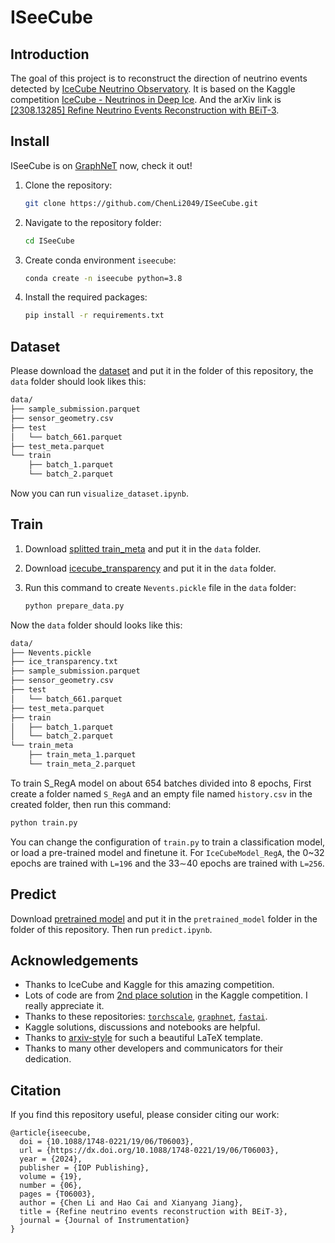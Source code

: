 # ISeeCube

## Introduction

The goal of this project is to reconstruct the direction of neutrino events detected by [IceCube Neutrino Observatory](https://icecube.wisc.edu/). It is based on the Kaggle competition [IceCube - Neutrinos in Deep Ice](https://www.kaggle.com/competitions/icecube-neutrinos-in-deep-ice). And the arXiv link is [[2308.13285] Refine Neutrino Events Reconstruction with BEiT-3](https://arxiv.org/abs/2308.13285).

## Install

ISeeCube is on [GraphNeT](https://github.com/graphnet-team/graphnet) now, check it out!

1. Clone the repository:

    ```bash
    git clone https://github.com/ChenLi2049/ISeeCube.git
    ```

2. Navigate to the repository folder:

    ```bash
    cd ISeeCube
    ```

3. Create conda environment `iseecube`:

    ```bash
    conda create -n iseecube python=3.8
    ```

4. Install the required packages:

    ```bash
    pip install -r requirements.txt
    ```

## Dataset

Please download the [dataset](https://www.kaggle.com/c/icecube-neutrinos-in-deep-ice/data) and put it in the folder of this repository, the `data` folder should look likes this:

```bash
data/
├── sample_submission.parquet
├── sensor_geometry.csv
├── test
│   └── batch_661.parquet
├── test_meta.parquet
└── train
    ├── batch_1.parquet
    └── batch_2.parquet
```

Now you can run `visualize_dataset.ipynb`.

## Train

1. Download [splitted train_meta](https://www.kaggle.com/datasets/solverworld/train-meta-parquet) and put it in the `data` folder.

2. Download [icecube_transparency](https://www.kaggle.com/datasets/anjum48/icecubetransparency) and put it in the `data` folder.

3. Run this command to create `Nevents.pickle` file in the `data` folder:

    ```bash
    python prepare_data.py
    ```

Now the `data` folder should looks like this:

```bash
data/
├── Nevents.pickle
├── ice_transparency.txt
├── sample_submission.parquet
├── sensor_geometry.csv
├── test
│   └── batch_661.parquet
├── test_meta.parquet
├── train
│   ├── batch_1.parquet
│   └── batch_2.parquet
└── train_meta
    ├── train_meta_1.parquet
    └── train_meta_2.parquet
```

To train S_RegA model on about 654 batches divided into 8 epochs, First create a folder named `S_RegA` and an empty file named `history.csv` in the created folder, then run this command:

```bash
python train.py
```

You can change the configuration of `train.py` to train a classification model, or load a pre-trained model and finetune it. For `IceCubeModel_RegA`, the 0~32 epochs are trained with `L=196` and the 33∼40 epochs are trained with `L=256`.

## Predict

Download [pretrained model](https://github.com/ChenLi2049/ISeeCube/releases/tag/v0.0.1) and put it in the `pretrained_model` folder in the folder of this repository. Then run `predict.ipynb`.

## Acknowledgements

- Thanks to IceCube and Kaggle for this amazing competition.
- Lots of code are from [2nd place solution](https://github.com/DrHB/icecube-2nd-place/) in the Kaggle competition. I really appreciate it.
- Thanks to these repositories: [`torchscale`](https://github.com/microsoft/torchscale), [`graphnet`](https://github.com/graphnet-team/graphnet), [`fastai`](https://github.com/fastai/fastai).
- Kaggle solutions, discussions and notebooks are helpful.
- Thanks to [arxiv-style](https://github.com/kourgeorge/arxiv-style) for such a beautiful LaTeX template.
- Thanks to many other developers and communicators for their dedication.

##  Citation

If you find this repository useful, please consider citing our work:

```
@article{iseecube,
  doi = {10.1088/1748-0221/19/06/T06003},
  url = {https://dx.doi.org/10.1088/1748-0221/19/06/T06003},
  year = {2024},
  publisher = {IOP Publishing},
  volume = {19},
  number = {06},
  pages = {T06003},
  author = {Chen Li and Hao Cai and Xianyang Jiang},
  title = {Refine neutrino events reconstruction with BEiT-3},
  journal = {Journal of Instrumentation}
}
```
